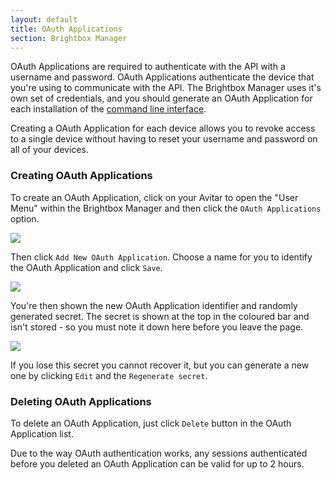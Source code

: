 ```yaml
---
layout: default
title: OAuth Applications
section: Brightbox Manager
---
```


OAuth Applications are required to authenticate with the API with a username and password. OAuth Applications authenticate the device that you're using to communicate with the API. The Brightbox Manager uses it's own set of credentials, and you should generate an OAuth Application for each installation of the [command line interface](/guides/cli/).

Creating a OAuth Application for each device allows you to revoke access to a single device without having to reset your username and password on all of your devices.

### Creating OAuth Applications

To create an OAuth Application, click on your Avitar to open the "User Menu" within the Brightbox Manager and then click the `OAuth Applications` option.

![](/images/manage-user-applications.png)

Then click `Add New OAuth Application`. Choose a name for you to identify the OAuth Application and click `Save`.

![](/images/manage-new-user-application.png)

You're then shown the new OAuth Application identifier and randomly generated secret.  The secret is shown at the top in the coloured bar and isn't stored - so you must note it down here before you leave the page.

![](/images/manage-new-user-application-created.png)

If you lose this secret you cannot recover it, but you can generate a new one by clicking `Edit` and the `Regenerate secret`.

### Deleting OAuth Applications

To delete an OAuth Application, just click `Delete` button in the OAuth Application list.

Due to the way OAuth authentication works, any sessions authenticated before you deleted an OAuth Application can be valid for up to 2 hours.
